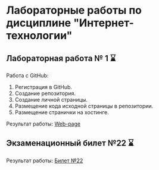 # Лабораторные работы по дисциплине "Интернет-технологии"

## Лабораторная работа № 1 ⌛

Работа с GitHub: 
1. Регистрация в GitHub.
2. Создание репозитория.
3. Создание личной страницы.
4. Размещение кода исходной страницы в репозитории.
5. Размещение странички на хостинге.

Результат работы: [Web-page]()

## Экзаменационный билет №22 ⌛
Результат работы: [Билет №22](https://github.com/stankin/inet-2022/wiki/exam22)
